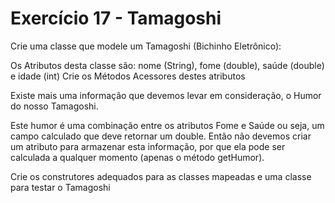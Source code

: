 # Exercício 17 - Tamagoshi
Crie uma classe que modele um Tamagoshi (Bichinho Eletrônico):

Os Atributos desta classe são: nome (String), fome (double), saúde (double) e idade (int)
Crie os Métodos Acessores destes atributos

Existe mais uma informação que devemos levar em consideração, o Humor do nosso Tamagoshi.

Este humor é uma combinação entre os atributos Fome e Saúde ou seja, um campo calculado que deve retornar um double. Então não devemos criar um atributo para armazenar esta informação, por que ela pode ser calculada a qualquer momento (apenas o método getHumor).

Crie os construtores adequados para as classes mapeadas e uma classe para testar o Tamagoshi
